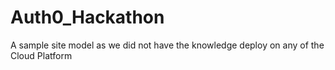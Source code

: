 # Auth0_Hackathon
A sample site model as we did not have the knowledge deploy on any of the Cloud Platform 
